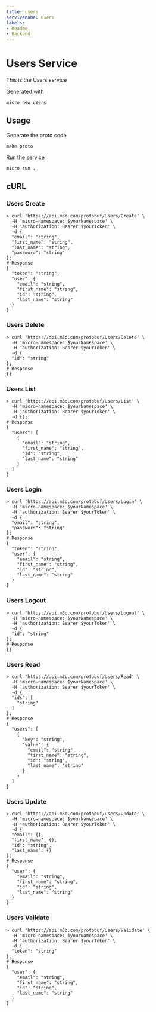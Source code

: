```yaml
---
title: users
servicename: users
labels: 
- Readme
- Backend
---
```

# Users Service

This is the Users service

Generated with

```
micro new users
```

## Usage

Generate the proto code

```
make proto
```

Run the service

```
micro run .
```
## cURL


### Users Create
<!-- We use the request body description here as endpoint descriptions are not
being lifted correctly from the proto by the openapi spec generator -->

```shell
> curl 'https://api.m3o.com/protobuf/Users/Create' \
  -H 'micro-namespace: $yourNamespace' \
  -H 'authorization: Bearer $yourToken' \
  -d {
  "email": "string",
  "first_name": "string",
  "last_name": "string",
  "password": "string"
};
# Response
{
  "token": "string",
  "user": {
    "email": "string",
    "first_name": "string",
    "id": "string",
    "last_name": "string"
  }
}
```


### Users Delete
<!-- We use the request body description here as endpoint descriptions are not
being lifted correctly from the proto by the openapi spec generator -->

```shell
> curl 'https://api.m3o.com/protobuf/Users/Delete' \
  -H 'micro-namespace: $yourNamespace' \
  -H 'authorization: Bearer $yourToken' \
  -d {
  "id": "string"
};
# Response
{}
```


### Users List
<!-- We use the request body description here as endpoint descriptions are not
being lifted correctly from the proto by the openapi spec generator -->

```shell
> curl 'https://api.m3o.com/protobuf/Users/List' \
  -H 'micro-namespace: $yourNamespace' \
  -H 'authorization: Bearer $yourToken' \
  -d {};
# Response
{
  "users": [
    {
      "email": "string",
      "first_name": "string",
      "id": "string",
      "last_name": "string"
    }
  ]
}
```


### Users Login
<!-- We use the request body description here as endpoint descriptions are not
being lifted correctly from the proto by the openapi spec generator -->

```shell
> curl 'https://api.m3o.com/protobuf/Users/Login' \
  -H 'micro-namespace: $yourNamespace' \
  -H 'authorization: Bearer $yourToken' \
  -d {
  "email": "string",
  "password": "string"
};
# Response
{
  "token": "string",
  "user": {
    "email": "string",
    "first_name": "string",
    "id": "string",
    "last_name": "string"
  }
}
```


### Users Logout
<!-- We use the request body description here as endpoint descriptions are not
being lifted correctly from the proto by the openapi spec generator -->

```shell
> curl 'https://api.m3o.com/protobuf/Users/Logout' \
  -H 'micro-namespace: $yourNamespace' \
  -H 'authorization: Bearer $yourToken' \
  -d {
  "id": "string"
};
# Response
{}
```


### Users Read
<!-- We use the request body description here as endpoint descriptions are not
being lifted correctly from the proto by the openapi spec generator -->

```shell
> curl 'https://api.m3o.com/protobuf/Users/Read' \
  -H 'micro-namespace: $yourNamespace' \
  -H 'authorization: Bearer $yourToken' \
  -d {
  "ids": [
    "string"
  ]
};
# Response
{
  "users": [
    {
      "key": "string",
      "value": {
        "email": "string",
        "first_name": "string",
        "id": "string",
        "last_name": "string"
      }
    }
  ]
}
```


### Users Update
<!-- We use the request body description here as endpoint descriptions are not
being lifted correctly from the proto by the openapi spec generator -->

```shell
> curl 'https://api.m3o.com/protobuf/Users/Update' \
  -H 'micro-namespace: $yourNamespace' \
  -H 'authorization: Bearer $yourToken' \
  -d {
  "email": {},
  "first_name": {},
  "id": "string",
  "last_name": {}
};
# Response
{
  "user": {
    "email": "string",
    "first_name": "string",
    "id": "string",
    "last_name": "string"
  }
}
```


### Users Validate
<!-- We use the request body description here as endpoint descriptions are not
being lifted correctly from the proto by the openapi spec generator -->

```shell
> curl 'https://api.m3o.com/protobuf/Users/Validate' \
  -H 'micro-namespace: $yourNamespace' \
  -H 'authorization: Bearer $yourToken' \
  -d {
  "token": "string"
};
# Response
{
  "user": {
    "email": "string",
    "first_name": "string",
    "id": "string",
    "last_name": "string"
  }
}
```


